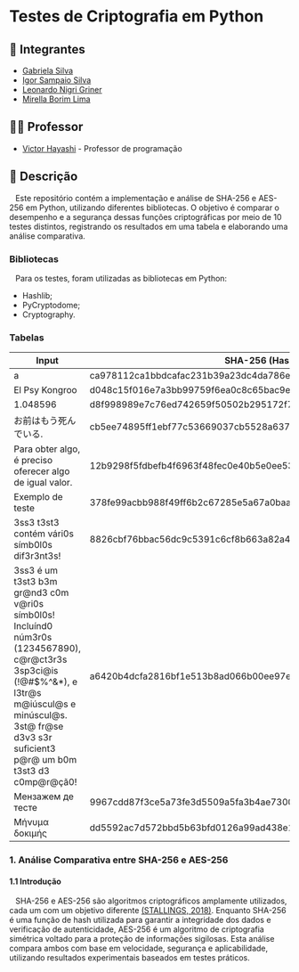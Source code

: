 # Testes de Criptografia em Python

## 👤 **Integrantes**

- [Gabriela Silva](www.linkedin.com/in/gabriela-silvaa)
- [Igor Sampaio Silva](https://www.linkedin.com/in/igor-sampaio-silva/)
- [Leonardo Nigri Griner](https://www.linkedin.com/in/leonardo-griner-477097277/)
- [Mirella Borim Lima](https://www.linkedin.com/in/mirellaborim/)

## 👨‍🏫 **Professor**

- [Victor Hayashi](https://www.linkedin.com/in/vthayashi/) - Professor de programação

## 📝 **Descrição**

&ensp; Este repositório contém a implementação e análise de SHA-256 e AES-256 em Python, utilizando diferentes bibliotecas. O objetivo é comparar o desempenho e a segurança dessas funções criptográficas por meio de 10 testes distintos, registrando os resultados em uma tabela e elaborando uma análise comparativa.

### **Bibliotecas**

&ensp; Para os testes, foram utilizadas as bibliotecas em Python:
- Hashlib;
- PyCryptodome;
- Cryptography.

### **Tabelas**

| Input | SHA-256 (Hashlib) | SHA-256 (PyCryptodome) | AES-256 (PyCryptodome) | AES-256 (Cryptography) |
|--------|--------------|------------|--------------------|--------------------|
| a | ca978112ca1bbdcafac231b39a23dc4da786eff8147c4e72b9807785afee48bb | ca978112ca1bbdcafac231b39a23dc4da786eff8147c4e72b9807785afee48bb | 7YeB0mf5uUxrIk+/U4U1kljwyaIvccAkXNB2MSmtILQ= | HPZVZk57VzVjRwp1DWxuzOzvfEGdKAMx8FlV6cKeWG0= |
| El Psy Kongroo | d048c15f016e7a3bb99759f6ea0c8c65bac9e2e811a04b4d8a6a3d0f02ce021b | d048c15f016e7a3bb99759f6ea0c8c65bac9e2e811a04b4d8a6a3d0f02ce021b | MHfpe7w8qx/bIFnBA03ceo420CnDWqddye3beas7IEE= | yoqwvbY7OcVpI8mqTx2iw1MAmkEGUHWxXPqCcCAqypI= |
| 1.048596 | d8f998989e7c76ed742659f50502b295172f764dd72517f75451c7493478b8ec | d8f998989e7c76ed742659f50502b295172f764dd72517f75451c7493478b8ec | DeRKZLOuzL4QIFklzG1yoC0bdnf9MfZBeeUSxjke1Wc= | l+LJec8VH5EY+RtUhET/TPfDh8CR8UkHWbkx49F6ark= |
| お前はもう死んでいる. | cb5ee74895ff1ebf77c53669037cb5528a6375dc9dc72c5628198066a59f83e1 | cb5ee74895ff1ebf77c53669037cb5528a6375dc9dc72c5628198066a59f83e1 | HM8+CODO2SCCsfkLBNaeADSf4sKWeLEIFo/I2qRV3vyypLLGFBvdF0K8L80oIiwo | iMAfo3ByU4b699WlHnl+qWca3YV1axaifhcgthn6vdfC42tyydHGDchPcYyK7z1Z |
| Para obter algo, é preciso oferecer algo de igual valor. | 12b9298f5fdbefb4f6963f48fec0e40b5e0ee538ce3af479e5e39adec089d879 | 12b9298f5fdbefb4f6963f48fec0e40b5e0ee538ce3af479e5e39adec089d879 | bCLeb7+PW0aW1rQkPG8QLDX8LTZnoKcK2rRUb/lxRv99VBH0DB3mw6ItnhvXBEpNwxFN7q7unVGrmjgrS4mVatNaxPn13A7BNFZo9DKEYOg= | jqo4pN0nDRRVh4rWcPNltlBD2ptSoWMCH3QPm2VR7a1kuv4xxdh6+3VkI1q/Nx1jA2s6sz0LtDVqqnpmLY8Q1W7nvxjznGg7/NDrfcf4uNw= |
| Exemplo de teste | 378fe99acbb988f49ff6b2c67285e5a67a0baac9c135ccf4f6748c4b20b9337a | 378fe99acbb988f49ff6b2c67285e5a67a0baac9c135ccf4f6748c4b20b9337a | IjrpUeaV6ztxUkZr8837W4YcZht9qgG11HxN7ckpd8wTX63+XiAc9UhmPq2KKi5L | 5niDhAKLwS7VYro3DZm0oBGQimgKQE6v83hH4h9NyCD8nyUHTNDp/UuyMIQYNjdG |
| 3ss3 t3st3 contém vári0s símb0l0s dif3r3nt3s! | 8826cbf76bbac56dc9c5391c6cf8b663a82a4bca14409d237eec2a177c1e9077 | 8826cbf76bbac56dc9c5391c6cf8b663a82a4bca14409d237eec2a177c1e9077 | rJU/dJ1rQPNNIS/SJOeUY6Ni7/QB5mvYgUxaixXGOJ1cufUbVkmcSv5VuWU80G/uDKP+De5NEnw+RMfdt7qfkQNX+HerGG1XNQY2jWK1STc= | e0t52cDPixWCYgi8qAk2zxgf/adoTOVkGf235xhmRkavwIhOUdBmJltYkRev8NlPhHTG/UBPv0a64Kbk0Q0pN3r4jdIE7v/TFVHCaXMykCU= |
| 3ss3 é um t3st3 b3m gr@nd3 c0m v@ri0s símb0l0s! Incluínd0 núm3r0s (1234567890), c@r@ct3r3s 3sp3ci@is (!@#$%^&*), e l3tr@s m@iúscul@s e minúscul@s. 3st@ fr@se d3v3 s3r suficient3 p@r@ um b0m t3st3 d3 c0mp@r@çã0! | a6420b4dcfa2816bf1e513b8ad066b00ee97e92d5f778faa9070a9bf93c27aaa | a6420b4dcfa2816bf1e513b8ad066b00ee97e92d5f778faa9070a9bf93c27aaa | eZc3tDMLS78zH1GCwTMg6IYWr5OMY6BO3L303FhIP0N8YWHPBDIp7/f9MT35Bvzj0XVmrD7yE9DdtzoB2zLtaU3HJuOR+hp5W5s8FD3vW3dbOEeROt43cL82JMhPAXgPU+4T1fl+MlogWsWb3CdFKBJZTUwqtSEDAAnpaBVMz7AkslKpquzkepXqBhFuNml1FPRwfN6L4Q+PPsYDIh+7VdVMIKFRfAHJThKkYjpDAfCfqKUT7gF/1rUnoW/Fp1QMjM62mmFpBZhr3UfUpRgmBdTDEbz/zxudgFLOd+7zzR407K1n4e/p2HBFG90T4S+w | dHWfZ+2tW9OsoMdoWfmEP9UifEQhYYYGRNdyxO20Gr502dh1Z0bZKKDmyYLktalNB4gLbfcRK5Wb/s8qD35pu1ZoBbzBVJWpFKVrg0EuJgydM6F2V13Px/s9uaZwg/B8FM435cmwm/y+MVjNpKyBFeLLy9yJQoL/qaSTZsQZHPUoWP4QIFZHsU0tvGR/SuK3PX2p2exNygrupFo7HzQmbXTaZe1fIIh2nkcuBVFgSxqrbsN9HjZzU6xjxVj+qyKdsUJMyYUbwnvVb/U/gqMfpecFhNt4lOQ9Nbmb4xaaziO31BKLSGF/JL7q3AtaPEKO |
| Мензажем де тесте | 9967cdd87f3ce5a73fe3d5509a5fa3b4ae7300282f1851a17157e459e5d7cdfd | 9967cdd87f3ce5a73fe3d5509a5fa3b4ae7300282f1851a17157e459e5d7cdfd | V8KUWeW8zAW22n2RjcOwjI2FDa2Edf5923Y/6Uwb1hOQnlPt07guUmUxTMM/EFLqsMFqnxfr3X0oYNOGMD9lfQ== | JmwFAvz3uBYJoGJ2CXUn5LtiKdM9NeQVTOMDKZIUASaaLzmkJnTArsTgoiqtSYBRAfZt4/3EWF0hJ/4dd9Fa+g== |
| Μήνυμα δοκιμής | dd5592ac7d572bbd5b63bfd0126a99ad438e194d7d2d5ffc4e0f8e20cd013152 | dd5592ac7d572bbd5b63bfd0126a99ad438e194d7d2d5ffc4e0f8e20cd013152 | 2s9q2EGGlqgP98ufKx7BFEIXChRv18Osae9NHK056Ol6Z4S3rOsAJB4eynZjWoOn | OczfVm28AmiiIPb7yYWZcICS47JX8eCTZCPyJxugaKvPee8Hj6Bayn+uHxrXZ4be |

### 1. **Análise Comparativa entre SHA-256 e AES-256**

#### 1.1 Introdução

&ensp; SHA-256 e AES-256 são algoritmos criptográficos amplamente utilizados, cada um com um objetivo diferente [(STALLINGS, 2018)](#5-referências). Enquanto SHA-256 é uma função de hash utilizada para garantir a integridade dos dados e verificação de autenticidade, AES-256 é um algoritmo de criptografia simétrica voltado para a proteção de informações sigilosas. Esta análise compara ambos com base em velocidade, segurança e aplicabilidade, utilizando resultados experimentais baseados em testes práticos.

